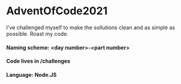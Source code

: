# AdventOfCode2021
 I've challenged myself to make the sollutions clean and as simple as possible. Roast my code.
<br>
#### Naming scheme: \<day number\>-\<part number\>
#### Code lives in /challenges
#### Language: Node.JS
